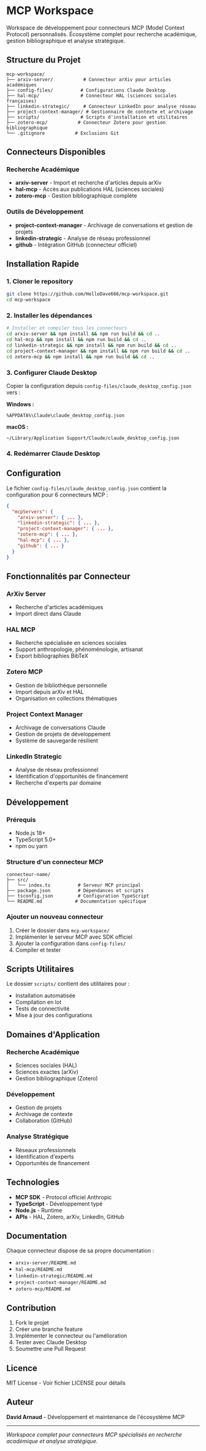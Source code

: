 # MCP Workspace

Workspace de développement pour connecteurs MCP (Model Context Protocol) personnalisés. Écosystème complet pour recherche académique, gestion bibliographique et analyse stratégique.

## Structure du Projet

```
mcp-workspace/
├── arxiv-server/           # Connecteur arXiv pour articles académiques
├── config-files/          # Configurations Claude Desktop
├── hal-mcp/               # Connecteur HAL (sciences sociales françaises)
├── linkedin-strategic/     # Connecteur LinkedIn pour analyse réseau
├── project-context-manager/ # Gestionnaire de contexte et archivage
├── scripts/               # Scripts d'installation et utilitaires
├── zotero-mcp/           # Connecteur Zotero pour gestion bibliographique
└── .gitignore           # Exclusions Git
```

## Connecteurs Disponibles

### Recherche Académique
- **arxiv-server** - Import et recherche d'articles depuis arXiv
- **hal-mcp** - Accès aux publications HAL (sciences sociales)
- **zotero-mcp** - Gestion bibliographique complète

### Outils de Développement
- **project-context-manager** - Archivage de conversations et gestion de projets
- **linkedin-strategic** - Analyse de réseau professionnel
- **github** - Intégration GitHub (connecteur officiel)

## Installation Rapide

### 1. Cloner le repository
```bash
git clone https://github.com/HelloDave666/mcp-workspace.git
cd mcp-workspace
```

### 2. Installer les dépendances
```bash
# Installer et compiler tous les connecteurs
cd arxiv-server && npm install && npm run build && cd ..
cd hal-mcp && npm install && npm run build && cd ..
cd linkedin-strategic && npm install && npm run build && cd ..
cd project-context-manager && npm install && npm run build && cd ..
cd zotero-mcp && npm install && npm run build && cd ..
```

### 3. Configurer Claude Desktop
Copier la configuration depuis `config-files/claude_desktop_config.json` vers :

**Windows :**
```
%APPDATA%\Claude\claude_desktop_config.json
```

**macOS :**
```
~/Library/Application Support/Claude/claude_desktop_config.json
```

### 4. Redémarrer Claude Desktop

## Configuration

Le fichier `config-files/claude_desktop_config.json` contient la configuration pour 6 connecteurs MCP :

```json
{
  "mcpServers": {
    "arxiv-server": { ... },
    "linkedin-strategic": { ... },
    "project-context-manager": { ... },
    "zotero-mcp": { ... },
    "hal-mcp": { ... },
    "github": { ... }
  }
}
```

## Fonctionnalités par Connecteur

### ArXiv Server
- Recherche d'articles académiques
- Import direct dans Claude

### HAL MCP
- Recherche spécialisée en sciences sociales
- Support anthropologie, phénoménologie, artisanat
- Export bibliographies BibTeX

### Zotero MCP
- Gestion de bibliothèque personnelle
- Import depuis arXiv et HAL
- Organisation en collections thématiques

### Project Context Manager
- Archivage de conversations Claude
- Gestion de projets de développement
- Système de sauvegarde résilient

### LinkedIn Strategic
- Analyse de réseau professionnel
- Identification d'opportunités de financement
- Recherche d'experts par domaine

## Développement

### Prérequis
- Node.js 18+
- TypeScript 5.0+
- npm ou yarn

### Structure d'un connecteur MCP
```
connecteur-name/
├── src/
│   └── index.ts          # Serveur MCP principal
├── package.json          # Dépendances et scripts
├── tsconfig.json         # Configuration TypeScript
└── README.md            # Documentation spécifique
```

### Ajouter un nouveau connecteur
1. Créer le dossier dans `mcp-workspace/`
2. Implémenter le serveur MCP avec SDK officiel
3. Ajouter la configuration dans `config-files/`
4. Compiler et tester

## Scripts Utilitaires

Le dossier `scripts/` contient des utilitaires pour :
- Installation automatisée
- Compilation en lot
- Tests de connectivité
- Mise à jour des configurations

## Domaines d'Application

### Recherche Académique
- Sciences sociales (HAL)
- Sciences exactes (arXiv)
- Gestion bibliographique (Zotero)

### Développement
- Gestion de projets
- Archivage de contexte
- Collaboration (GitHub)

### Analyse Stratégique
- Réseaux professionnels
- Identification d'experts
- Opportunités de financement

## Technologies

- **MCP SDK** - Protocol officiel Anthropic
- **TypeScript** - Développement typé
- **Node.js** - Runtime
- **APIs** - HAL, Zotero, arXiv, LinkedIn, GitHub

## Documentation

Chaque connecteur dispose de sa propre documentation :
- `arxiv-server/README.md`
- `hal-mcp/README.md`
- `linkedin-strategic/README.md`
- `project-context-manager/README.md`
- `zotero-mcp/README.md`

## Contribution

1. Fork le projet
2. Créer une branche feature
3. Implémenter le connecteur ou l'amélioration
4. Tester avec Claude Desktop
5. Soumettre une Pull Request

## Licence

MIT License - Voir fichier LICENSE pour détails

## Auteur

**David Arnaud** - Développement et maintenance de l'écosystème MCP

---

*Workspace complet pour connecteurs MCP spécialisés en recherche académique et analyse stratégique.*